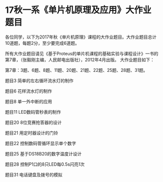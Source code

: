# 17秋一系《单片机原理及应用》大作业题目

各位同学，以下为2017年秋《单片机原理》课程的大作业题目。大作业题目总计10道题，每题2分，至少要完成6道题。

所有大作业题目请见《基于Proteus的单片机课程的基础实验与课程设计》一书的第7章，（张毅刚主编，人民邮电出版社），2012年4月出版。
大作业题目如下：

第7章：3题、6题、8题、11题、20题、21题、22题、25题、28题、31题。

题目3  简单的左右循环流水灯的制作

题目6  花样流水灯的制作

题目8  单一外中断的应用

题目11  LED数码管秒表的制作

题目20  8位竞赛抢答器的设计

题目21  用定时器设计的门铃

题目22  控制数码管循环显示单个数字

题目25  基于DS18B20的数字温度计设计

题目28  控制P1口的8只LED每0.5s闪亮1次

题目31  电话键盘及拨号的模拟

